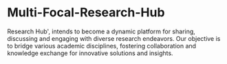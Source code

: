 # Multi-Focal-Research-Hub
Research Hub', intends to become a dynamic platform for sharing, discussing and engaging with diverse research endeavors. Our objective is to bridge various academic disciplines, fostering collaboration and knowledge exchange for innovative solutions and insights.
